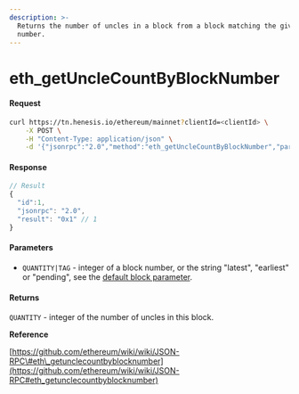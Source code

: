 ```yaml
---
description: >-
  Returns the number of uncles in a block from a block matching the given block
  number.
---
```


# eth\_getUncleCountByBlockNumber

#### Request

```bash
curl https://tn.henesis.io/ethereum/mainnet?clientId=<clientId> \
    -X POST \
    -H "Content-Type: application/json" \
    -d '{"jsonrpc":"2.0","method":"eth_getUncleCountByBlockNumber","params":["0xe8"],"id":1}'
```

#### Response

```javascript
// Result
{
  "id":1,
  "jsonrpc": "2.0",
  "result": "0x1" // 1
}
```

#### Parameters

* `QUANTITY|TAG` - integer of a block number, or the string "latest", "earliest" or "pending", see the [default block parameter](https://github.com/ethereum/wiki/wiki/JSON-RPC#the-default-block-parameter).

#### Returns

`QUANTITY` - integer of the number of uncles in this block.

**Reference**

[https://github.com/ethereum/wiki/wiki/JSON-RPC\#eth\_getunclecountbyblocknumber](https://github.com/ethereum/wiki/wiki/JSON-RPC#eth_getunclecountbyblocknumber)

